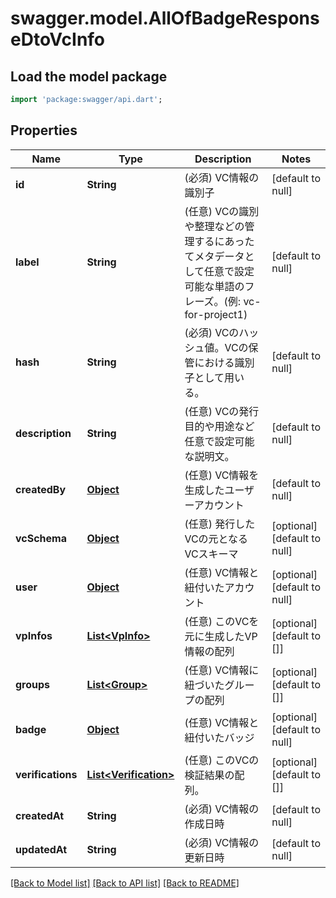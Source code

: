 # swagger.model.AllOfBadgeResponseDtoVcInfo

## Load the model package
```dart
import 'package:swagger/api.dart';
```

## Properties
Name | Type | Description | Notes
------------ | ------------- | ------------- | -------------
**id** | **String** | (必須) VC情報の識別子 | [default to null]
**label** | **String** | (任意) VCの識別や整理などの管理するにあったてメタデータとして任意で設定可能な単語のフレーズ。(例: vc-for-project1) | [default to null]
**hash** | **String** | (必須) VCのハッシュ値。VCの保管における識別子として用いる。 | [default to null]
**description** | **String** | (任意) VCの発行目的や用途など任意で設定可能な説明文。 | [default to null]
**createdBy** | [**Object**](Object.md) | (任意) VC情報を生成したユーザーアカウント | [default to null]
**vcSchema** | [**Object**](Object.md) | (任意) 発行したVCの元となるVCスキーマ | [optional] [default to null]
**user** | [**Object**](Object.md) | (任意) VC情報と紐付いたアカウント | [optional] [default to null]
**vpInfos** | [**List&lt;VpInfo&gt;**](VpInfo.md) | (任意) このVCを元に生成したVP情報の配列 | [optional] [default to []]
**groups** | [**List&lt;Group&gt;**](Group.md) | (任意) VC情報に紐づいたグループの配列 | [optional] [default to []]
**badge** | [**Object**](Object.md) | (任意) VC情報と紐付いたバッジ | [optional] [default to null]
**verifications** | [**List&lt;Verification&gt;**](Verification.md) | (任意) このVCの検証結果の配列。 | [optional] [default to []]
**createdAt** | **String** | (必須) VC情報の作成日時 | [default to null]
**updatedAt** | **String** | (必須) VC情報の更新日時 | [default to null]

[[Back to Model list]](../README.md#documentation-for-models) [[Back to API list]](../README.md#documentation-for-api-endpoints) [[Back to README]](../README.md)

